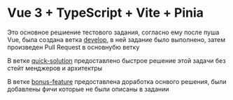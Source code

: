 # Vue 3 + TypeScript + Vite + Pinia

Это основное решиение тестового задания, согласно ему после пуша Vue, была создана ветка [develop](https://github.com/Krel-developer/test-task/tree/develop), в ней задание было выполнено, затем произведен Pull Request в основнубю ветку

В ветке [quick-solution](https://github.com/Krel-developer/test-task/tree/quick-solution) предоставлено быстрое решение этой задачи без стейт менджеров и архитектры

В ветке [bonus-feature](https://github.com/Krel-developer/test-task/tree/bonus-feature) предоставлена доработка оснвого решения, были добавлены фичи которые не были описаны в задании
